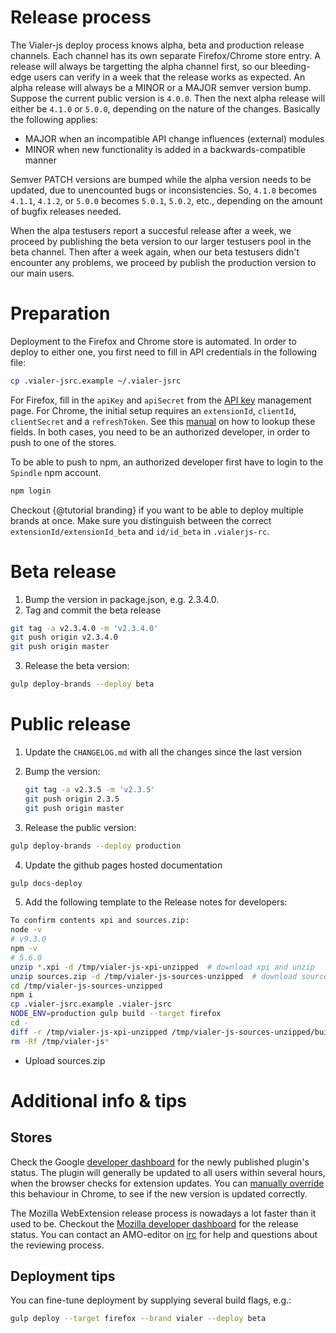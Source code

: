 # Release process
The Vialer-js deploy process knows alpha, beta and production release channels.
Each channel has its own separate Firefox/Chrome store entry. A release will
always be targetting the alpha channel first, so our bleeding-edge users
can verify in a week that the release works as expected. An alpha release will
always be a MINOR or a MAJOR semver version bump. Suppose the current public
version is `4.0.0`. Then the next alpha release will either be `4.1.0` or
`5.0.0`, depending on the nature of the changes. Basically the following applies:

* MAJOR when an incompatible API change influences (external) modules
* MINOR when new functionality is added in a backwards-compatible manner

Semver PATCH versions are bumped while the alpha version needs to be updated,
due to unencounted bugs or inconsistencies. So, `4.1.0` becomes `4.1.1`, `4.1.2`,
or `5.0.0` becomes `5.0.1`, `5.0.2`, etc., depending on the amount of bugfix
releases needed.

When the alpa testusers report a succesful release after a week, we proceed by
publishing the beta version to our larger testusers pool in the beta channel.
Then after a week again, when our beta testusers didn't encounter any problems,
we proceed by publish the production version to our main users.


# Preparation
Deployment to the Firefox and Chrome store is automated. In order to deploy
to either one, you first need to fill in API credentials in the following file:

```bash
cp .vialer-jsrc.example ~/.vialer-jsrc
```

For Firefox, fill in the `apiKey` and `apiSecret` from the
[API key](https://addons.mozilla.org/nl/developers/addon/api/key/) management page.
For Chrome, the initial setup requires an `extensionId`, `clientId`, `clientSecret`
and a `refreshToken`. See this
[manual](https://github.com/DrewML/chrome-webstore-upload/blob/master/How%20to%20generate%20Google%20API%20keys.md)
on how to lookup these fields. In both cases, you need to be an authorized
developer, in order to push to one of the stores.

To be able to push to npm, an authorized developer first have to login to the
`Spindle` npm account.

```bash
npm login
```

Checkout {@tutorial branding} if you want to be able to deploy multiple brands
at once. Make sure you distinguish between the correct `extensionId/extensionId_beta`
and `id/id_beta` in `.vialerjs-rc`.

# Beta release
1. Bump the version in package.json, e.g. 2.3.4.0.
2. Tag and commit the beta release
```bash
git tag -a v2.3.4.0 -m 'v2.3.4.0'
git push origin v2.3.4.0
git push origin master
```
3. Release the beta version:
```bash
gulp deploy-brands --deploy beta
```

# Public release
1. Update the `CHANGELOG.md` with all the changes since the last version

2. Bump the version:

   ```bash
   git tag -a v2.3.5 -m 'v2.3.5'
   git push origin 2.3.5
   git push origin master
   ```

3. Release the public version:
```bash
gulp deploy-brands --deploy production
```

4. Update the github pages hosted documentation
```bash
gulp docs-deploy
```

5. Add the following template to the Release notes for developers:		

```bash		
To confirm contents xpi and sources.zip:		
node -v		
# v9.3.0		
npm -v		
# 5.6.0
unzip *.xpi -d /tmp/vialer-js-xpi-unzipped  # download xpi and unzip
unzip sources.zip -d /tmp/vialer-js-sources-unzipped  # download sources and unzip		
cd /tmp/vialer-js-sources-unzipped		
npm i		
cp .vialer-jsrc.example .vialer-jsrc
NODE_ENV=production gulp build --target firefox		
cd -		
diff -r /tmp/vialer-js-xpi-unzipped /tmp/vialer-js-sources-unzipped/build/firefox		
rm -Rf /tmp/vialer-js*		
```		
* Upload sources.zip


# Additional info & tips

## Stores
Check the Google [developer dashboard](https://chrome.google.com/webstore/developer/dashboard?)
for the newly published plugin's status. The plugin will generally be updated to all users
within several hours, when the browser checks for extension updates. You can [manually override](https://developer.chrome.com/apps/autoupdate#testing) this behaviour in Chrome,
to see if the new version is updated correctly.


The Mozilla WebExtension release process is nowadays a lot faster than it used
to be. Checkout the [Mozilla developer dashboard](https://addons.mozilla.org/nl/developers/addon/vialer/versions)
for the release status. You can contact an AMO-editor on [irc](irc://mozilla.org/%23amo)
for help and questions about the reviewing process.

## Deployment tips
You can fine-tune deployment by supplying several build flags, e.g.:

   ```bash
   gulp deploy --target firefox --brand vialer --deploy beta
   ```
